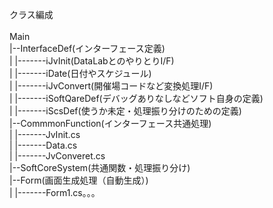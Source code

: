 クラス編成<br/>
<br/>
Main<br/>
  |--InterfaceDef(インターフェース定義)<br/>
  |         |-------iJvInit(DataLabとのやりとりI/F)<br/>
  |         |-------iDate(日付やスケジュール)<br/>
  |         |-------iJvConvert(開催場コードなど変換処理I/F)<br/>
  |         |-------iSoftQareDef(デバッグありなしなどソフト自身の定義)<br/>
  |         |-------iScsDef(使うか未定・処理振り分けのための定義)<br/>
  |--CommmonFunction(インターフェース共通処理)<br/>
  |         |-------JvInit.cs<br/>
  |         |-------Data.cs<br/>
  |         |-------JvConveret.cs<br/>
  |--SoftCoreSystem(共通関数・処理振り分け)<br/>
  |--Form(画面生成処理（自動生成）)<br/>
  |         |-------Form1.cs。。。<br/>
  <br/>
